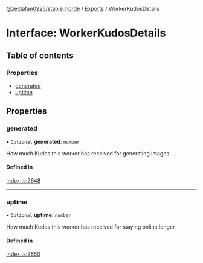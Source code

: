 [@zeldafan0225/stable_horde](../README.md) / [Exports](../modules.md) / WorkerKudosDetails

# Interface: WorkerKudosDetails

## Table of contents

### Properties

- [generated](WorkerKudosDetails.md#generated)
- [uptime](WorkerKudosDetails.md#uptime)

## Properties

### generated

• `Optional` **generated**: `number`

How much Kudos this worker has received for generating images

#### Defined in

[index.ts:2648](https://github.com/ZeldaFan0225/stable_horde/blob/c25ea19/index.ts#L2648)

___

### uptime

• `Optional` **uptime**: `number`

How much Kudos this worker has received for staying online longer

#### Defined in

[index.ts:2650](https://github.com/ZeldaFan0225/stable_horde/blob/c25ea19/index.ts#L2650)
